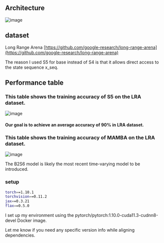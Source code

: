 
Architecture
--
![image](https://github.com/user-attachments/assets/022e6f43-c3f1-4044-b967-a928101c2953)


dataset
--
Long Range Arena [https://github.com/google-research/long-range-arena](https://github.com/google-research/long-range-arena)

The reason I used S5 for base instead of S4 is that it allows direct access to the state sequence x_seq.

Performance table
--
### This table shows the training accuracy of S5 on the LRA dataset.
![image](https://github.com/user-attachments/assets/fd281d52-c845-41d5-8457-e3ca0e126808)
#### Our goal is to achieve an average accuracy of 90% in LRA dataset.

### This table shows the training accuracy of MAMBA on the LRA dataset.
![image](https://github.com/user-attachments/assets/a6239082-0ecc-497d-a055-97af9d6d8504)

The B2S6 model is likely the most recent time-varying model to be introduced.

### setup
```bash
torch==1.10.1  
torchvision==0.11.2  
jax==0.3.21  
flax==0.5.0
```
I set up my environment using the pytorch/pytorch:1.10.0-cuda11.3-cudnn8-devel Docker image.  

Let me know if you need any specific version info while aligning dependencies.
